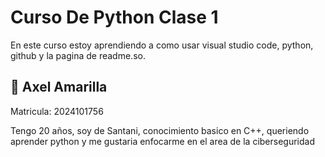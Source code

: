 
# Curso De Python Clase 1

En este curso estoy aprendiendo a como usar visual studio code, python, github y la pagina de readme.so.


## 🚀   Axel Amarilla
Matricula: 2024101756

Tengo 20 años, soy de Santani, conocimiento basico en C++, queriendo aprender python y me gustaria enfocarme en el area de la ciberseguridad